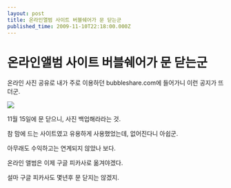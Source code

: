 ```yaml
---
layout: post
title: 온라인앨범 사이트 버블쉐어가 문 닫는군
published_time: 2009-11-10T22:18:00.000Z
---
```


# 온라인앨범 사이트 버블쉐어가 문 닫는군


온라인 사진 공유로 내가 주로 이용하던 bubbleshare.com에 들어가니 이런 공지가 뜨더군.

![](../600x0/http/pds17.egloos.com/pds/200911/10/80/a0109780_4af914dd972a3.png)

11월 15일에 문 닫으니, 사진 백업해라라는 것.

참 맘에 드는 사이트였고 유용하게 사용했었는데, 없어진다니 아쉽군.

아무래도 수익하고는 연계되지 않았나 보다.

온라인 앨범은 이제 구글 피카사로 옮겨야겠다.

설마 구글 피카사도 몇년후 문 닫지는 않겠지.

